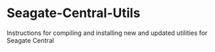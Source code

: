 # Seagate-Central-Utils
Instructions for compiling and installing new and updated utilities for Seagate Central
